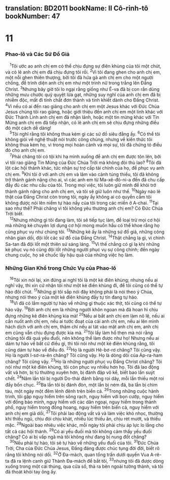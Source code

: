 translation: BD2011
bookName: II Cô-rinh-tô 
bookNumber: 47
-------

<div class="title"><h1>11</h1><h3>Phao-lô và Các Sứ Ðồ Giả</h3></div>
<span class="verse 2co_11_1"> <sup>1</sup>Tôi ước ao anh chị em có thể chịu đựng sự điên khùng của tôi một chút, và có lẽ anh chị em đã chịu đựng tôi rồi. </span>
<span class="verse 2co_11_2"><sup>2</sup>Vì tôi đang ghen cho anh chị em, một nỗi ghen thiên thượng, bởi tôi đã hứa gả anh chị em cho một người chồng, để trình diện anh chị em như một trinh nữ trong trắng lên Ðấng Christ. </span>
<span class="verse 2co_11_3"><sup>3</sup>Nhưng bây giờ tôi lo ngại rằng giống như Ê-va đã bị con rắn dùng những mưu chước quỷ quyệt lừa gạt, những suy nghĩ của anh chị em đã bị nhiễm độc, mất đi tính chất đơn thành và tinh khiết dành cho Ðấng Christ. </span>
<span class="verse 2co_11_4"><sup>4</sup>Vì nếu có ai đến rao giảng cho anh chị em một Jesus khác với Ðức Chúa Jesus chúng tôi rao giảng, hoặc giới thiệu đến anh chị em một linh khác với Ðức Thánh Linh anh chị em đã nhận lãnh, hoặc một tin mừng khác với Tin Mừng anh chị em đã tiếp nhận, có lẽ anh chị em sẽ chịu đựng những điều đó một cách dễ dàng!<br/></span>
<span class="verse 2co_11_5"> <sup>5</sup>Tôi nghĩ rằng tôi không thua kém gì các sứ đồ siêu đẳng ấy. </span>
<span class="verse 2co_11_6"><sup>6</sup>Có thể tôi không giỏi về nghệ thuật nói trước công chúng, nhưng về kiến thức tôi không thua kém họ, vì trong mọi hoàn cảnh và mọi sự, tôi đã chứng tỏ điều đó cho anh chị em.<br/></span>
<span class="verse 2co_11_7"> <sup>7</sup>Phải chăng tôi có tội khi hạ mình xuống để anh chị em được tôn lên, bởi vì tôi rao giảng Tin Mừng của Ðức Chúa Trời mà không đòi thù lao? </span>
<span class="verse 2co_11_8"><sup>8</sup>Tôi đã lột các hội thánh khác, tức nhận sự trợ cấp tài chính của họ, để phục vụ anh chị em. </span>
<span class="verse 2co_11_9"><sup>9</sup>Khi tôi ở với anh chị em và lâm vào cảnh túng thiếu, tôi đã không trở thành gánh nặng cho ai, vì các anh em từ Ma-xê-đô-ni-a đến đã chu cấp đầy đủ các nhu cầu của tôi. Trong mọi việc, tôi luôn giữ mình để khỏi trở thành gánh nặng cho anh chị em, và tôi sẽ giữ luôn như thế. </span>
<span class="verse 2co_11_10"><sup>10</sup>Ngày nào lẽ thật của Ðấng Christ còn trong tôi, ngày ấy không ai có quyền cấm tôi không được nói lên niềm tự hào nầy của tôi trong các miền ở A-chai. </span>
<span class="verse 2co_11_11"><sup>11</sup>Tại sao như thế? Phải chăng vì tôi không yêu thương anh chị em? Có Ðức Chúa Trời biết.<br/></span>
<span class="verse 2co_11_12"> <sup>12</sup>Nhưng những gì tôi đang làm, tôi sẽ tiếp tục làm, để loại trừ mọi cơ hội mà những kẻ chuyên lợi dụng cơ hội mong muốn hầu có thể khoe rằng họ cũng phục vụ như chúng tôi. </span>
<span class="verse 2co_11_13"><sup>13</sup>Những kẻ ấy là những sứ đồ giả, những công nhân gian dối, đội lốt các sứ đồ của Ðấng Christ. </span>
<span class="verse 2co_11_14"><sup>14</sup>Thật chẳng lạ gì, vì chính Sa-tan đã đội lốt một thiên sứ sáng láng. </span>
<span class="verse 2co_11_15"><sup>15</sup>Vì thế chẳng có gì lạ khi những kẻ phục vụ nó cũng đội lốt những người phục vụ sự công chính; đến ngày chung cuộc, họ sẽ chuốc lấy hậu quả của những việc họ làm. <br/></span>
<div class="title"><h3>Những Gian Khổ trong Chức Vụ của Phao-lô</h3></div>
<span class="verse 2co_11_16"> <sup>16</sup>Tôi xin nói lại, xin đừng ai nghĩ tôi là một kẻ điên khùng; nhưng nếu ai nghĩ vậy, thì xin cứ nhận tôi như một kẻ điên khùng đi, để tôi cũng có thể tự hào đôi chút. </span>
<span class="verse 2co_11_17"><sup>17</sup>Những gì tôi sắp nói đây không phải là nói theo ý Chúa, nhưng nói theo ý của một kẻ điên khùng đầy tự tín đang tự hào.<br/></span>
<span class="verse 2co_11_18"> <sup>18</sup>Vì đã có lắm người tự hào về những gì thuộc xác thịt, tôi cũng có thể tự hào vậy. </span>
<span class="verse 2co_11_19"><sup>19</sup>Bởi anh chị em là những người khôn ngoan mà đã hoan hỉ chịu đựng những kẻ điên khùng kia mà! </span>
<span class="verse 2co_11_20"><sup>20</sup>Nếu ai bắt anh chị em làm nô lệ, nếu ai cắn nuốt anh chị em, nếu ai tước đoạt của cải anh chị em, nếu ai lên mình hách dịch với anh chị em, thậm chí nếu ai tát vào mặt anh chị em, anh chị em cũng vẫn chịu đựng được kia mà. </span>
<span class="verse 2co_11_21"><sup>21</sup>Tôi lấy làm hổ thẹn mà nói rằng chúng tôi đã quá yếu đuối, nên không thể làm được như họ! Nhưng nếu ai dám tự hào về bất cứ điều gì, thì tôi nói như một kẻ điên khùng rằng, tôi cũng dám tự hào về điều đó. </span>
<span class="verse 2co_11_22"><sup>22</sup>Họ là người Hê-bơ-rơ chăng? Tôi cũng vậy. Họ là người I-sơ-ra-ên chăng? Tôi cũng vậy. Họ là dòng dõi của Áp-ra-ham chăng? Tôi cũng vậy. </span>
<span class="verse 2co_11_23"><sup>23</sup>Họ là những người phục vụ Ðấng Christ chăng? Tôi nói như một kẻ điên khùng, tôi còn phục vụ nhiều hơn họ. Tôi đã lao động vất vả hơn, bị tù thường xuyên hơn, bị đánh đập vô kể, biết bao lần suýt chết. </span>
<span class="verse 2co_11_24"><sup>24</sup>Năm lần tôi bị người Do-thái đánh bằng roi dây, mỗi lần thiếu một roi đầy bốn chục. </span>
<span class="verse 2co_11_25"><sup>25</sup>Ba lần tôi bị đánh đòn, một lần bị ném đá, ba lần bị chìm tàu, một ngày một đêm lênh đênh trên biển cả. </span>
<span class="verse 2co_11_26"><sup>26</sup>Trong những cuộc hành trình, tôi gặp nguy hiểm trên sông rạch, nguy hiểm với bọn cướp, nguy hiểm với đồng bào mình, nguy hiểm với các dân ngoại, nguy hiểm trong thành phố, nguy hiểm trong đồng hoang, nguy hiểm trên biển cả, nguy hiểm với anh chị em giả dối, </span>
<span class="verse 2co_11_27"><sup>27</sup>Tôi phải lao động vất vả và làm việc khó nhọc, thường khi thiếu ngủ, chịu đói chịu khát, nhiều lúc thiếu ăn, chịu rét mướt, và thiếu mặc. </span>
<span class="verse 2co_11_28"><sup>28</sup>Ngoài bao nhiêu việc khác, mỗi ngày tôi phải chịu áp lực lo lắng cho tất cả các hội thánh. </span>
<span class="verse 2co_11_29"><sup>29</sup>Có ai yếu đuối mà tôi không cảm thấy yếu đuối chăng? Có ai bị vấp ngã mà tôi không như đang bị nung đốt chăng?<br/></span>
<span class="verse 2co_11_30"> <sup>30</sup>Nếu phải tự hào, tôi sẽ tự hào về những yếu đuối của tôi. </span>
<span class="verse 2co_11_31"><sup>31</sup>Ðức Chúa Trời, Cha của Ðức Chúa Jesus, Ðấng đáng được chúc tụng đời đời, biết rõ rằng tôi không nói dối. </span>
<span class="verse 2co_11_32"><sup>32</sup>Ở Ða-mách, quan tổng trấn dưới quyền Vua A-rê-ta đã ra lệnh canh giữ Thành Ða-mách để bắt tôi, </span>
<span class="verse 2co_11_33"><sup>33</sup>nhưng tôi đã được dòng xuống trong một cái thúng, qua cửa số, thả ra bên ngoài tường thành, và tôi đã thoát khỏi tay ông ấy.<br/></span>
